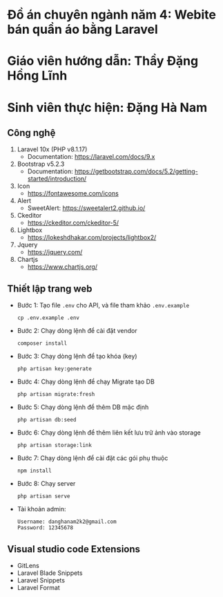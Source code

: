 # Đồ án chuyên ngành năm 4: Webite bán quần áo bằng Laravel
# Giáo viên hướng dẫn: Thầy Đặng Hồng Lĩnh
# Sinh viên thực hiện: Đặng Hà Nam
## Công nghệ
1. Laravel 10x (PHP v8.1.17)
    - Documentation: https://laravel.com/docs/9.x
2. Bootstrap v5.2.3
    - Documentation: https://getbootstrap.com/docs/5.2/getting-started/introduction/
3. Icon
    - https://fontawesome.com/icons
4. Alert
    - SweetAlert: https://sweetalert2.github.io/
5. Ckeditor
    - https://ckeditor.com/ckeditor-5/
6. Lightbox
    - https://lokeshdhakar.com/projects/lightbox2/
7. Jquery
    - https://jquery.com/
8. Chartjs
    - https://www.chartjs.org/
    
## Thiết lập trang web
- Bước 1: Tạo file `.env` cho API, và file tham khảo `.env.example`
    ```
    cp .env.example .env
    ```
- Bước 2: Chạy dòng lệnh để cài đặt vendor
    ```
    composer install
    ```
- Bước 3: Chạy dòng lệnh để tạo khóa (key)
    ```
    php artisan key:generate
    ```
- Bước 4: Chạy dòng lệnh để chạy Migrate tạo DB
    ```
    php artisan migrate:fresh
    ```
- Bước 5: Chạy dòng lệnh để thêm DB mặc định
    ```
    php artisan db:seed
    ```
- Bước 6: Chạy dòng lệnh để thêm liên kết lưu trữ ảnh vào storage
    ```
    php artisan storage:link
    ```
- Bước 7: Chạy dòng lệnh để cài đặt các gói phụ thuộc 
    ```
    npm install
    ```

- Bước 8: Chạy server
    ```
    php artisan serve 

    ```
- Tài khoản admin:
     ```
    Username: danghanam2k2@gmail.com
    Password: 12345678
    ```

## Visual studio code Extensions
- GitLens
- Laravel Blade Snippets
- Laravel Snippets
- Laravel Format
